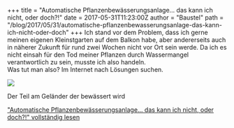 +++
title = "Automatische Pflanzenbewässerungsanlage… das kann ich nicht, oder doch?!"
date = 2017-05-31T11:23:00Z
author = "Baustel"
path = "/blog/2017/05/31/automatische-pflanzenbewasserungsanlage-das-kann-ich-nicht-oder-doch"
+++
Ich stand vor dem Problem, dass ich gerne meinen eigenen Kleinstgarten
auf dem Balkon habe, aber andererseits auch in näherer Zukunft für rund
zwei Wochen nicht vor Ort sein werde. Da ich es nicht einsah für den Tod
meiner Pflanzen durch Wassermangel verantwortlich zu sein, musste ich
also handeln.  
Was tut man also? Im Internet nach Lösungen suchen.  
  

<div class="serendipity_imageComment_center" style="width: 600px;">

<div class="serendipity_imageComment_img">

[![](https://flipdot.org/blog/uploads/IMG_8202.serendipityThumb.jpg)](https://flipdot.org/blog/uploads/IMG_8202.jpg)

</div>

<div class="serendipity_imageComment_txt">

Der Teil am Geländer der bewässert wird

</div>

</div>

  
  
  
  
["Automatische Pflanzenbewässerungsanlage… das kann ich nicht, oder
doch?\!" vollständig
lesen](https://flipdot.org/blog/archives/378-Automatische-Pflanzenbewaesserungsanlage-das-kann-ich-nicht,-oder-doch!.html#extended)
